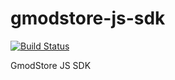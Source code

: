 # gmodstore-js-sdk
[![Build Status](https://travis-ci.org/gmodstore/gmodstore-js-sdk.svg?branch=master)](https://travis-ci.org/gmodstore/gmodstore-js-sdk)<br>

GmodStore JS SDK
